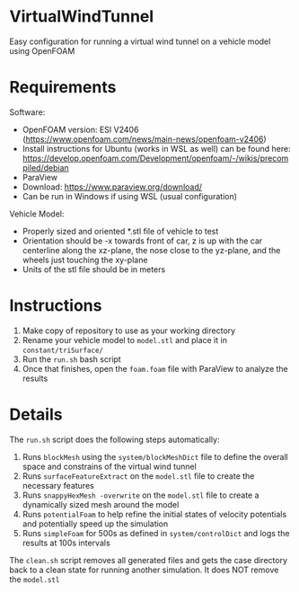 # VirtualWindTunnel
Easy configuration for running a virtual wind tunnel on a vehicle model using OpenFOAM

# Requirements
Software:
- OpenFOAM version: ESI V2406 (https://www.openfoam.com/news/main-news/openfoam-v2406)
 - Install instructions for Ubuntu (works in WSL as well) can be found here: https://develop.openfoam.com/Development/openfoam/-/wikis/precompiled/debian
- ParaView
 - Download: https://www.paraview.org/download/
 - Can be run in Windows if using WSL (usual configuration)

Vehicle Model:
- Properly sized and oriented *.stl file of vehicle to test
- Orientation should be -x towards front of car, z is up with the car centerline along the xz-plane, the nose close to the yz-plane, and the wheels just touching the xy-plane
- Units of the stl file should be in meters

# Instructions
1) Make copy of repository to use as your working directory
2) Rename your vehicle model to `model.stl` and place it in `constant/triSurface/`
3) Run the `run.sh` bash script
4) Once that finishes, open the `foam.foam` file with ParaView to analyze the results

# Details
The `run.sh` script does the following steps automatically:
1) Runs `blockMesh` using the `system/blockMeshDict` file to define the overall space and constrains of the virtual wind tunnel
2) Runs `surfaceFeatureExtract` on the `model.stl` file to create the necessary features
3) Runs `snappyHexMesh -overwrite` on the `model.stl` file to create a dynamically sized mesh around the model
4) Runs `potentialFoam` to help refine the initial states of velocity potentials and potentially speed up the simulation
5) Runs `simpleFoam` for 500s as defined in `system/controlDict` and logs the results at 100s intervals

The `clean.sh` script removes all generated files and gets the case directory back to a clean state for running another simulation. It does NOT remove the `model.stl`
